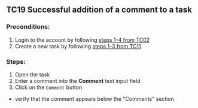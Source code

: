## TC19 Successful addition of a comment to a task
### Preconditions:
1. Login to the account by following [steps 1-4 from TC02](TC02.md)
2. Create a new task by following [steps 1-3 from TC11](TC11.md)
### Steps:
1. Open the task
2. Enter a comment into the **Comment** text input field
3. Click on the `Comment` button
* verify that the comment appears below the "Comments" section